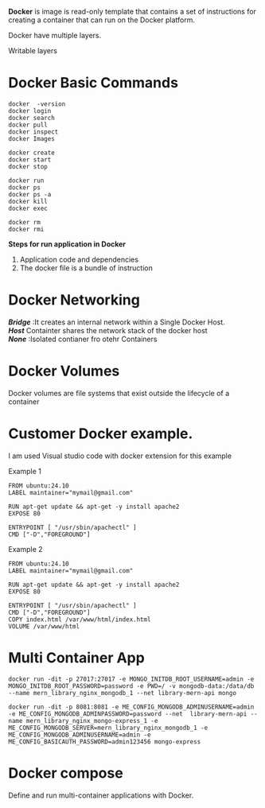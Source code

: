 **Docker** is image is read-only template that contains a set of instructions for creating a container that can run on the Docker platform.

Docker have multiple layers.

Writable layers

# Docker Basic Commands
```
docker  -version
docker login
docker search
docker pull
docker inspect
docker Images

docker create
docker start
docker stop

docker run
docker ps
docker ps -a
docker kill
docker exec

docker rm
docker rmi
```
**Steps for run application in Docker**
1. Application code and dependencies
2. The docker file is a bundle of instruction

# Docker Networking

***Bridge*** :It creates an internal network within a Single Docker Host.<br/>
***Host*** Containter shares the network stack of the docker host<br/>
***None*** :Isolated contianer fro otehr Containers <br/>

# Docker Volumes
Docker volumes are file systems that exist outside the lifecycle of a container<br/>

# Customer Docker example.
I am used Visual studio code with docker extension for this example<br/>

Example 1<b1/>
```
FROM ubuntu:24.10
LABEL maintainer="mymail@gmail.com"

RUN apt-get update && apt-get -y install apache2
EXPOSE 80

ENTRYPOINT [ "/usr/sbin/apachectl" ]
CMD ["-D","FOREGROUND"]
```
Example 2<b1/>
```
FROM ubuntu:24.10
LABEL maintainer="mymail@gmail.com"

RUN apt-get update && apt-get -y install apache2
EXPOSE 80

ENTRYPOINT [ "/usr/sbin/apachectl" ]
CMD ["-D","FOREGROUND"]
COPY index.html /var/www/html/index.html
VOLUME /var/www/html
```

# Multi Container App
```
docker run -dit -p 27017:27017 -e MONGO_INITDB_ROOT_USERNAME=admin -e MONGO_INITDB_ROOT_PASSWORD=password -e PWD=/ -v mongodb-data:/data/db --name mern_library_nginx_mongodb_1 --net library-mern-api mongo

docker run -dit -p 8081:8081 -e ME_CONFIG_MONGODB_ADMINUSERNAME=admin -e ME_CONFIG_MONGODB_ADMINPASSWORD=password --net  library-mern-api --name mern_library_nginx_mongo-express_1 -e ME_CONFIG_MONGODB_SERVER=mern_library_nginx_mongodb_1 -e ME_CONFIG_MONGODB_ADMINUSERNAME=admin -e ME_CONFIG_BASICAUTH_PASSWORD=admin123456 mongo-express
```
# Docker compose
Define and run multi-container applications with Docker.
